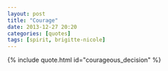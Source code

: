 ```yaml
---
layout: post
title: "Courage"
date: 2013-12-27 20:20
categories: [quotes]
tags: [spirit, brigitte-nicole]
---
```


{% include quote.html id="courageous_decision" %}
